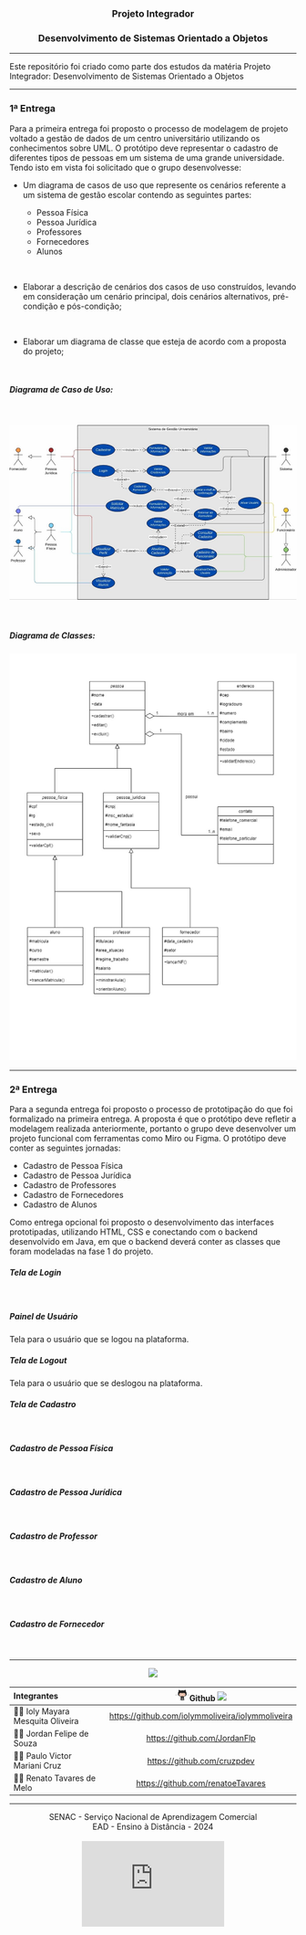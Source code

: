 ### <center>Projeto Integrador</center>
### <center>Desenvolvimento de Sistemas Orientado a Objetos</center>

---

Este repositório foi criado como parte dos estudos da matéria Projeto Integrador: Desenvolvimento de Sistemas Orientado a Objetos

---

### 1ª Entrega

Para a primeira entrega foi proposto o processo de modelagem de projeto voltado a gestão de dados de um centro universitário utilizando os conhecimentos sobre UML. O protótipo deve representar o cadastro de diferentes tipos de pessoas em um sistema de uma grande universidade. Tendo isto em vista foi solicitado que o grupo desenvolvesse:

- Um diagrama de casos de uso que represente os cenários referente a um sistema de gestão escolar contendo as seguintes partes:

  - Pessoa Física
  - Pessoa Jurídica
  - Professores
  - Fornecedores 
  - Alunos
<br>

- Elaborar a descrição de cenários dos casos de uso construídos, levando em consideração um cenário principal, dois cenários alternativos, pré-condição e pós-condição;
<br>

- Elaborar um diagrama de classe que esteja de acordo com a proposta do projeto;
<br>

##### Diagrama de Caso de Uso:
<br>

![Diagrama de caso de uso](assets/images/caso_de_uso.jpg)

<br>


##### Diagrama de Classes:

![Diagrama de Classes](assets/images/Diagrama_de_classe.jpg)

---

### 2ª Entrega

Para a segunda entrega foi proposto o processo de prototipação do que foi formalizado na primeira entrega. A proposta é que o protótipo deve refletir a modelagem realizada anteriormente, portanto o grupo deve desenvolver um projeto funcional com ferramentas como Miro ou Figma. O protótipo deve conter as seguintes jornadas:

  - Cadastro de Pessoa Física
  - Cadastro de Pessoa Jurídica
  - Cadastro de Professores
  - Cadastro de Fornecedores 
  - Cadastro de Alunos

Como entrega opcional foi proposto o desenvolvimento das interfaces prototipadas, utilizando HTML, CSS e conectando com o backend desenvolvido em Java, em que o backend  deverá conter as classes que foram modeladas na fase 1 do projeto.
<br>

##### Tela de Login
<br>

##### Painel de Usuário 
Tela para o usuário que se logou na plataforma.
<br>

##### Tela de Logout
Tela para o usuário que se deslogou na plataforma.
<br>

##### Tela de Cadastro
<br>

##### Cadastro de Pessoa Física
<br>

##### Cadastro de Pessoa Jurídica
<br>

##### Cadastro de Professor
<br>

##### Cadastro de Aluno
<br>

##### Cadastro de Fornecedor
<br>

---

<!-- SVG por DenverCoder1 - https://github.com/DenverCoder1/readme-typing-svg -->
<p align="center">
  <a href="https://github.com/DenverCoder1/readme-typing-svg">
  <img src="https://readme-typing-svg.herokuapp.com?lines=Análise+e+Desenvolvimento+de+Sistemas&center=false&width=640&height=45"></a>
</p>

Integrantes | <img src="images/github.gif" width="25">Github <img src="https://user-images.githubusercontent.com/74038190/212257468-1e9a91f1-b626-4baa-b15d-5c385dfa7ed2.gif" width="25">
:---------- | :-----: 
:woman_technologist: Ioly Mayara Mesquita Oliveira | <a>https://github.com/iolymmoliveira/iolymmoliveira</a> 
:man_technologist: Jordan Felipe de Souza | <a>https://github.com/JordanFlp</a> 
:man_technologist: Paulo Victor Mariani Cruz | <a>https://github.com/cruzpdev</a> 
:man_technologist: Renato Tavares de Melo | <a>https://github.com/renatoeTavares</a> 

---

<center>SENAC - Serviço Nacional de Aprendizagem Comercial</center>

<center>EAD - Ensino à Distância - 2024</center>
<br>

<div align="center">

  <iframe src="https://giphy.com/embed/L1qzJ9D2HYDALltlaN" width="250" frameBorder="0" class="giphy-embed" allowFullScreen></iframe><a href="https://giphy.com/gifs/senacro-senacrondonia-logosenac-logo-senac-L1qzJ9D2HYDALltlaN"></a>

</div>